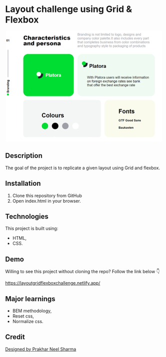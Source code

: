 # Layout challenge using Grid & Flexbox
<p align="center">
  <img width="500" src="./images/screenshot.png"/>
</p>

## Description
The goal of the project is to replicate a given layout using Grid and flexbox.

## Installation
1. Clone this repository from GitHub
2. Open index.html in your browser.

## Technologies
This project is built using:
- HTML,
- CSS.

## Demo
Willing to see this project without cloning the repo? Follow the link below :point_down: 

https://layoutgridflexboxchallenge.netlify.app/

## Major learnings
- BEM methodology,
- Reset css,
- Normalize css.

## Credit
[Designed by Prakhar Neel Sharma](https://dribbble.com/shots/14265057-Platora-branding-material-on-BEHANCE)
